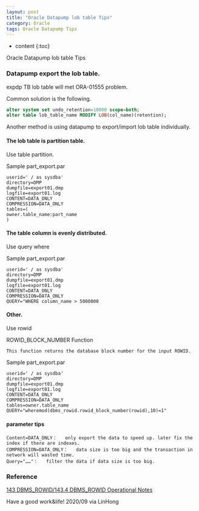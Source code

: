 ```yaml
---
layout: post
title: "Oracle Datapump lob table Tips"
category: Oracle
tags: Oracle Datapump Tips 
---
```


* content
{:toc}

Oracle Datapump lob table Tips










### Datapump export the lob table.

expdp TB lob table will met ORA-01555 problem.

Common solution is the following.

```sql
alter system set undo_retention=10800 scope=both;
alter table lob_table_name MODIFY LOB(col_name)(retention);
```

Another method is using datapump to export/import lob table individually.


#### The lob table is partition table.

Use table partition.

Sample part_export.par
```
userid=' / as sysdba'
directory=DMP
dumpfile=export01.dmp
logfile=export01.log
CONTENT=DATA_ONLY
COMPRESSION=DATA_ONLY
tables=(
owner.table_name:part_name
)
```

#### The table column is evenly distributed.

Use query where

Sample part_export.par
```
userid=' / as sysdba'
directory=DMP
dumpfile=export01.dmp
logfile=export01.log
CONTENT=DATA_ONLY
COMPRESSION=DATA_ONLY
QUERY="WHERE column_name > 5000000
```

#### Other.

Use rowid

ROWID_BLOCK_NUMBER Function

	This function returns the database block number for the input ROWID.

Sample part_export.par
```
userid=' / as sysdba'
directory=DMP
dumpfile=export01.dmp
logfile=export01.log
CONTENT=DATA_ONLY
COMPRESSION=DATA_ONLY
tables=owner.table_name
QUERY="wheremod(dbms_rowid.rowid_block_number(rowid),10)=1"
```

#### parameter tips

```
Content=DATA_ONLY：   only export the data to speed up. later fix the index if there are indexes.
COMPRESSION=DATA_ONLY：   data size is too big and the transaction in network will wasted time.
Query="……"：   filter the data if data size is too big.
```


### Reference


[143 DBMS_ROWID/143.4 DBMS_ROWID Operational Notes](https://docs.oracle.com/en/database/oracle/oracle-database/19/arpls/DBMS_ROWID.html#GUID-BEBBE522-9559-4433-9278-9F37C4917E02)





Have a good work&life! 2020/09 via LinHong



